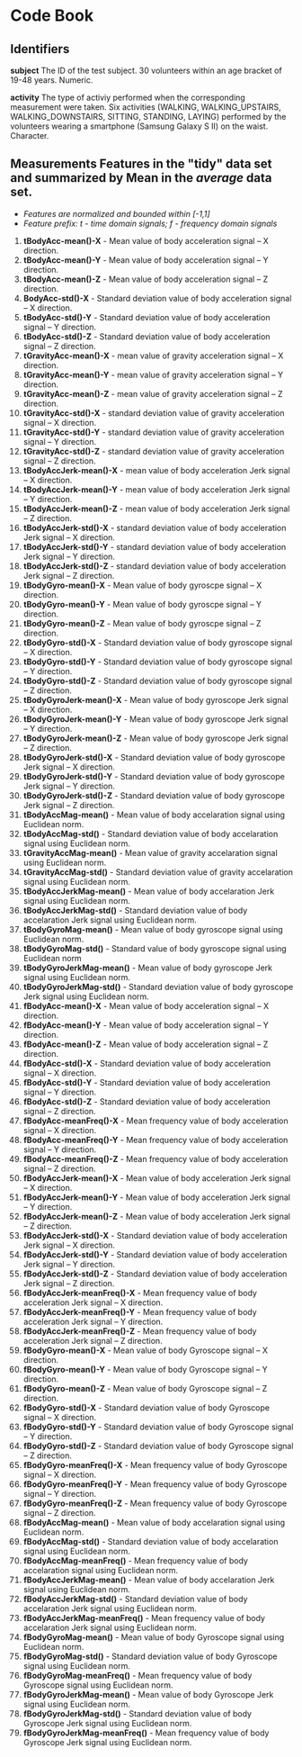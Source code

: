 # Code Book

## Identifiers

**subject** The ID of the test subject. 30 volunteers within an age bracket of 19-48 years. Numeric.

**activity** The type of activiy performed when the corresponding measurement were taken. Six activities (WALKING, WALKING_UPSTAIRS, WALKING_DOWNSTAIRS, SITTING, STANDING, LAYING) performed by the volunteers wearing a smartphone (Samsung Galaxy S II) on the waist. Character.

## Measurements Features in the "tidy" data set and summarized by Mean in the  *average* data set. 

- *Features are normalized and bounded within [-1,1]*
- *Feature prefix: t - time domain signals; f - frequency domain signals*

1. **tBodyAcc-mean()-X** - Mean value of body acceleration signal – X direction. 
2. **tBodyAcc-mean()-Y** - Mean value of body acceleration signal – Y direction. 
3. **tBodyAcc-mean()-Z** - Mean value of body acceleration signal – Z direction. 
4. **BodyAcc-std()-X** - Standard deviation value of body acceleration signal – X direction. 
5. **tBodyAcc-std()-Y** - Standard deviation value of body acceleration signal – Y direction. 
6. **tBodyAcc-std()-Z** - Standard deviation value of body acceleration signal – Z direction. 
7. **tGravityAcc-mean()-X** - mean value of gravity acceleration signal – X direction. 
8. **tGravityAcc-mean()-Y** - mean value of gravity acceleration signal – Y direction. 
9. **tGravityAcc-mean()-Z** - mean value of gravity acceleration signal – Z direction. 
10. **tGravityAcc-std()-X** - standard deviation value of gravity acceleration signal – X direction. 
11. **tGravityAcc-std()-Y** - standard deviation value of gravity acceleration signal – Y direction. 
12. **tGravityAcc-std()-Z** - standard deviation value of gravity acceleration signal – Z direction. 
13. **tBodyAccJerk-mean()-X** - mean value of body acceleration Jerk signal – X direction. 
14. **tBodyAccJerk-mean()-Y** - mean value of body acceleration Jerk signal – Y direction.
15. **tBodyAccJerk-mean()-Z** - mean value of body acceleration Jerk signal – Z direction.
16. **tBodyAccJerk-std()-X** - standard deviation value of body acceleration Jerk signal – X direction.
17. **tBodyAccJerk-std()-Y** - standard deviation value of body acceleration Jerk signal – Y direction.
18. **tBodyAccJerk-std()-Z** - standard deviation value of body acceleration Jerk signal – Z direction.
19. **tBodyGyro-mean()-X** - Mean value of body gyroscpe signal – X direction.
20. **tBodyGyro-mean()-Y** - Mean value of body gyroscpe signal – Y direction.
21. **tBodyGyro-mean()-Z** - Mean value of body gyroscpe signal – Z direction.
22. **tBodyGyro-std()-X** - Standard deviation value of body gyroscope signal – X direction.
23. **tBodyGyro-std()-Y** - Standard deviation value of body gyroscope signal – Y direction.
24. **tBodyGyro-std()-Z** - Standard deviation value of body gyroscope signal – Z direction.
25. **tBodyGyroJerk-mean()-X** - Mean value of body gyroscope Jerk signal – X direction.
26. **tBodyGyroJerk-mean()-Y** - Mean value of body gyroscope Jerk signal – Y direction.
27. **tBodyGyroJerk-mean()-Z** - Mean value of body gyroscope Jerk signal – Z direction.
28. **tBodyGyroJerk-std()-X** - Standard deviation value of body gyroscope Jerk signal – X direction.
29. **tBodyGyroJerk-std()-Y** - Standard deviation value of body gyroscope Jerk signal – Y direction.
30. **tBodyGyroJerk-std()-Z** - Standard deviation value of body gyroscope Jerk signal – Z direction.
31. **tBodyAccMag-mean()** - Mean value of body accelaration signal using Euclidean norm.
32. **tBodyAccMag-std()** - Standard deviation value of body accelaration signal using Euclidean norm.
33. **tGravityAccMag-mean()** - Mean value of gravity accelaration signal using Euclidean norm.
34. **tGravityAccMag-std()** - Standard deviation value of gravity accelaration signal using Euclidean norm.
35. **tBodyAccJerkMag-mean()** - Mean value of body accelaration Jerk signal using Euclidean norm.
36. **tBodyAccJerkMag-std()** - Standard deviation value of body accelaration Jerk signal using Euclidean norm.
37. **tBodyGyroMag-mean()** - Mean value of body gyroscope signal using Euclidean norm.
38. **tBodyGyroMag-std()** - Standard value of body gyroscope signal using Euclidean norm
39. **tBodyGyroJerkMag-mean()** - Mean value of body gyroscope Jerk signal using Euclidean norm.
40. **tBodyGyroJerkMag-std()** - Standard deviation value of body gyroscope Jerk signal using Euclidean norm.
41. **fBodyAcc-mean()-X** - Mean value of body acceleration signal – X direction. 
42. **fBodyAcc-mean()-Y** - Mean value of body acceleration signal – Y direction. 
43. **fBodyAcc-mean()-Z** - Mean value of body acceleration signal – Z direction. 
44. **fBodyAcc-std()-X** - Standard deviation value of body acceleration signal – X direction.
45. **fBodyAcc-std()-Y** - Standard deviation value of body acceleration signal – Y direction.
46. **fBodyAcc-std()-Z** - Standard deviation value of body acceleration signal – Z direction.
47. **fBodyAcc-meanFreq()-X** - Mean frequency value of body acceleration signal – X direction. 
48. **fBodyAcc-meanFreq()-Y** - Mean frequency value of body acceleration signal – Y direction.
49. **fBodyAcc-meanFreq()-Z** - Mean frequency value of body acceleration signal – Z direction.
50. **fBodyAccJerk-mean()-X** - Mean value of body acceleration Jerk signal – X direction.
51. **fBodyAccJerk-mean()-Y** - Mean value of body acceleration Jerk signal – Y direction.
52. **fBodyAccJerk-mean()-Z** - Mean value of body acceleration Jerk signal – Z direction.
53. **fBodyAccJerk-std()-X** - Standard deviation value of body acceleration Jerk signal – X direction.
54. **fBodyAccJerk-std()-Y** - Standard deviation value of body acceleration Jerk signal – Y direction.
55. **fBodyAccJerk-std()-Z** - Standard deviation value of body acceleration Jerk signal – Z direction.
56. **fBodyAccJerk-meanFreq()-X** - Mean frequency value of body acceleration Jerk signal – X direction. 
57. **fBodyAccJerk-meanFreq()-Y** - Mean frequency value of body acceleration Jerk signal – Y direction. 
58. **fBodyAccJerk-meanFreq()-Z** - Mean frequency value of body acceleration Jerk signal – Z direction. 
59. **fBodyGyro-mean()-X** - Mean value of body Gyroscope signal – X direction.
60. **fBodyGyro-mean()-Y** - Mean value of body Gyroscope signal – Y direction.
61. **fBodyGyro-mean()-Z** - Mean value of body Gyroscope signal – Z direction.
62. **fBodyGyro-std()-X** - Standard deviation value of body Gyroscope signal – X direction.
63. **fBodyGyro-std()-Y** - Standard deviation value of body Gyroscope signal – Y direction.
64. **fBodyGyro-std()-Z** - Standard deviation value of body Gyroscope signal – Z direction.
65. **fBodyGyro-meanFreq()-X** - Mean frequency value of body Gyroscope signal – X direction.
66. **fBodyGyro-meanFreq()-Y** - Mean frequency value of body Gyroscope signal – Y direction.
67. **fBodyGyro-meanFreq()-Z** - Mean frequency value of body Gyroscope signal – Z direction.
68. **fBodyAccMag-mean()** - Mean value of body accelaration signal using Euclidean norm.
69. **fBodyAccMag-std()** - Standard deviation value of body accelaration signal using Euclidean norm.
70. **fBodyAccMag-meanFreq()** - Mean frequency value of body accelaration signal using Euclidean norm.
71. **fBodyAccJerkMag-mean()** - Mean value of body accelaration Jerk signal using Euclidean norm.
72. **fBodyAccJerkMag-std()** - Standard deviation value of body accelaration Jerk signal using Euclidean norm.
73. **fBodyAccJerkMag-meanFreq()** - Mean frequency value of body accelaration Jerk signal using Euclidean norm.
74. **fBodyGyroMag-mean()** - Mean value of body Gyroscope signal using Euclidean norm.
75. **fBodyGyroMag-std()** - Standard deviation value of body Gyroscope signal using Euclidean norm.
76. **fBodyGyroMag-meanFreq()** - Mean frequency value of body Gyroscope signal using Euclidean norm.
77. **fBodyGyroJerkMag-mean()** - Mean value of body Gyroscope Jerk signal using Euclidean norm.
78. **fBodyGyroJerkMag-std()** - Standard deviation value of body Gyroscope Jerk signal using Euclidean norm.
79. **fBodyGyroJerkMag-meanFreq()** - Mean frequency value of body Gyroscope Jerk signal using Euclidean norm.



